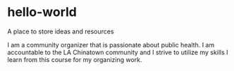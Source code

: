 # hello-world
A place to store ideas and resources 

I am a community organizer that is passionate about public health. 
I am accountable to the LA Chinatown community and I strive to utilize my skills I learn from this course for my organizing work. 
